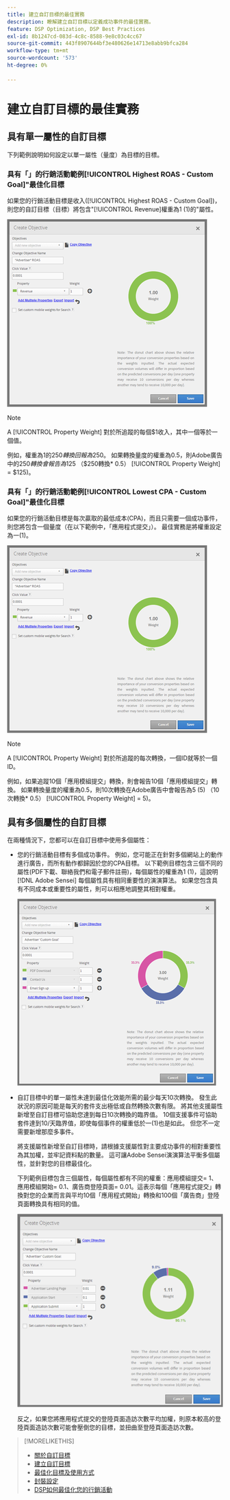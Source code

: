 ```yaml
---
title: 建立自訂目標的最佳實務
description: 瞭解建立自訂目標以定義成功事件的最佳實務。
feature: DSP Optimization, DSP Best Practices
exl-id: 8b1247cd-083d-4c8c-8588-9e8c03c4cc67
source-git-commit: 443f8907644bf3e480626e14713e8abb9bfca284
workflow-type: tm+mt
source-wordcount: '573'
ht-degree: 0%

---
```


# 建立自訂目標的最佳實務

## 具有單一屬性的自訂目標

下列範例說明如何設定以單一屬性（量度）為目標的目標。

### 具有「」的行銷活動範例[!UICONTROL Highest ROAS - Custom Goal]&quot;最佳化目標

如果您的行銷活動目標是收入([!UICONTROL Highest ROAS - Custom Goal])，則您的自訂目標（目標）將包含&quot;[!UICONTROL Revenue]權重為1 (1)的&quot;屬性。

![具有單一屬性的ROAS自訂目標範例](/help/dsp/assets/custom-goal-roas.png)

>[!NOTE]
>
> A [!UICONTROL Property Weight] 對於所追蹤的每個$1收入，其中一個等於一個值。
>
> 例如，權重為1的$250轉換回報為$250。 如果轉換量度的權重為0.5，則Adobe廣告中的$250轉換會報告為$125 （$250轉換* 0.5） [!UICONTROL Property Weight] = $125)。

### 具有「」的行銷活動範例[!UICONTROL Lowest CPA - Custom Goal]&quot;最佳化目標

如果您的行銷活動目標是每次贏取的最低成本(CPA)，而且只需要一個成功事件，則您將包含一個量度（在以下範例中，「應用程式提交」）。 最佳實務是將權重設定為一(1)。

![具有單一屬性的CPA自訂目標範例](/help/dsp/assets/custom-goal-roas.png)

>[!NOTE]
>
> A [!UICONTROL Property Weight] 對於所追蹤的每次轉換，一個ID就等於一個ID。
>
> 例如，如果追蹤10個「應用模組提交」轉換，則會報告10個「應用模組提交」轉換。  如果轉換量度的權重為0.5，則10次轉換在Adobe廣告中會報告為5 (5) （10次轉換* 0.5） [!UICONTROL Property Weight] = 5)。

## 具有多個屬性的自訂目標

在兩種情況下，您都可以在自訂目標中使用多個屬性：

* 您的行銷活動目標有多個成功事件。 例如，您可能正在針對多個網站上的動作進行廣告，而所有動作都歸因於您的CPA目標。 以下範例目標包含三個不同的屬性(PDF下載、聯絡我們和電子郵件註冊)，每個屬性的權重為1 (1)，這說明 [!DNL Adobe Sensei] 每個屬性具有相同重要性的演演算法。 如果您包含具有不同成本或重要性的屬性，則可以相應地調整其相對權重。

   ![具有多個屬性的自訂目標範例](/help/dsp/assets/custom-goal-multiple-properties.png)

* 自訂目標中的單一屬性未達到最佳化效能所需的最少每天10次轉換。 發生此狀況的原因可能是每天的套件支出極低或自然轉換次數有限。 將其他支援屬性新增至自訂目標可協助您達到每日10次轉換的臨界值。 10個支援事件可協助套件達到10/天臨界值，即使每個事件的權重低於一(1)也是如此。 但您不一定需要新增那麼多事件。

   將支援屬性新增至自訂目標時，請根據支援屬性對主要成功事件的相對重要性為其加權，並牢記資料點的數量。 這可讓Adobe Sensei演演算法平衡多個屬性，並針對您的目標最佳化。

   下列範例目標包含三個屬性，每個屬性都有不同的權重：應用模組提交= 1、應用模組開始= 0.1、廣告商登陸頁面= 0.01。這表示每個「應用程式提交」轉換對您的企業而言與平均10個「應用程式開始」轉換和100個「廣告商」登陸頁面轉換具有相同的值。

   ![具有多個屬性的自訂目標範例](/help/dsp/assets/custom-goal-multiple-properties2.png)

   反之，如果您將應用程式提交的登陸頁面造訪次數平均加權，則原本較高的登陸頁面造訪次數可能會壓倒您的目標，並扭曲至登陸頁面造訪次數。<!--reword-->

>[!MORELIKETHIS]
>
>* [關於自訂目標](custom-goal-about.md)
>* [建立自訂目標](custom-goal-create.md)
>* [最佳化目標及使用方式](optimization-goals.md)
>* [封裝設定](/help/dsp/campaign-management/packages/package-settings.md)
> * [DSP如何最佳化您的行銷活動](optimization-how-dsp-optimizes-campaigns.md)

